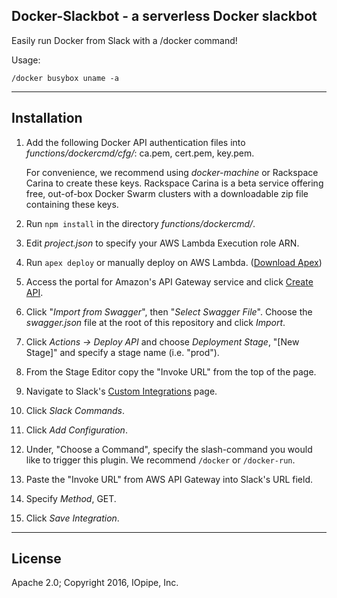 Docker-Slackbot - a serverless Docker slackbot
----------------------------------------------

Easily run Docker from Slack with a /docker command!

Usage:
```
/docker busybox uname -a
```

------------
Installation
------------

1. Add the following Docker API authentication files into
	 _functions/dockercmd/cfg/_: ca.pem,	cert.pem, key.pem.

	For convenience, we recommend using _docker-machine_ or Rackspace
Carina to create these keys. Rackspace Carina is a beta service offering
free, out-of-box Docker Swarm clusters with a downloadable zip file
containing these keys.

2. Run ```npm install``` in the directory _functions/dockercmd/_.
3. Edit _project.json_ to specify your AWS Lambda Execution role ARN.
4. Run ```apex deploy``` or manually deploy on AWS Lambda. ([Download
	 Apex](http://apex.run))
5. Access the portal for Amazon's API Gateway service and click [Create
	 API](https://console.aws.amazon.com/apigateway/).
6. Click "_Import from Swagger_", then "_Select Swagger File_". Choose
	 the _swagger.json_ file at the root of this repository and click
_Import_.
7. Click _Actions -> Deploy API_ and choose _Deployment Stage_, "[New
	 Stage]" and specify a stage name (i.e. "prod").
8. From the Stage Editor copy the "Invoke URL" from the top of the page.
9. Navigate to Slack's [Custom
	 Integrations](https://slack.com/apps/manage/custom-integrations)
page.
10. Click _Slack Commands_.
11. Click _Add Configuration_.
12. Under, "Choose a Command", specify the slash-command you would like
		to trigger this plugin. We recommend ```/docker``` or
```/docker-run```.
13. Paste the "Invoke URL" from AWS API Gateway into Slack's URL field.
14. Specify _Method_, GET.
15. Click _Save Integration_.

-------
License
-------

Apache 2.0; Copyright 2016, IOpipe, Inc.
